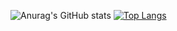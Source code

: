 ![Anurag's GitHub stats](https://github-readme-stats.vercel.app/api?username=maddy020&show_icons=true&theme=dark)
[![Top Langs](https://github-readme-stats.vercel.app/api/top-langs/?username=maddy020&theme=dark&layout=compact)](https://github.com/Rishav1707/github-readme-stats)
